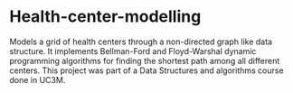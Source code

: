 # Health-center-modelling
Models a grid of health centers through a non-directed graph like data structure. It implements Bellman-Ford and Floyd-Warshal dynamic programming algorithms for finding the shortest path among all different centers.
This project was part of a Data Structures and algorithms course done in UC3M.
